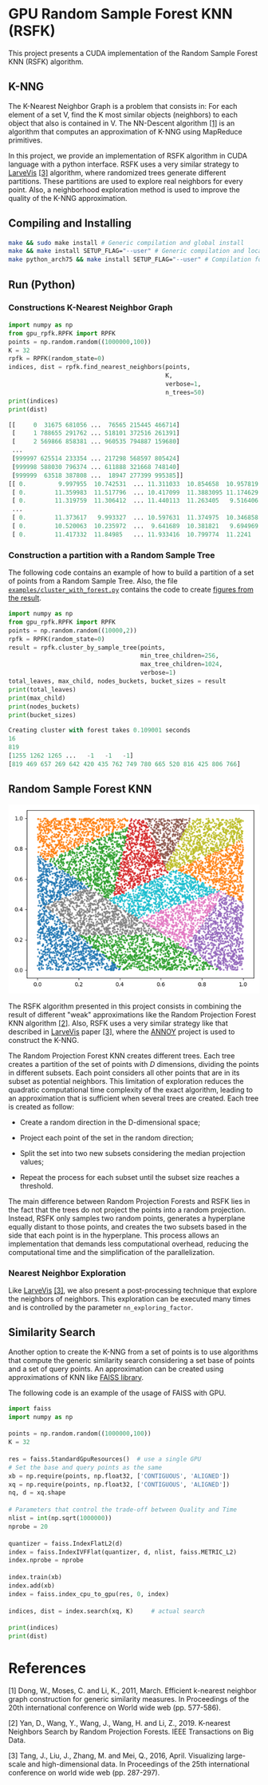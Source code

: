 # GPU Random Sample Forest KNN (RSFK)

This project presents a CUDA implementation of the Random Sample Forest KNN (RSFK) algorithm.

## K-NNG
The K-Nearest Neighbor Graph is a problem that consists in: For each element of a set V, find the K most similar objects (neighbors) to each object that also is contained in V.
The NN-Descent algorithm [[1]](#references) is an algorithm that computes an approximation of K-NNG using MapReduce primitives.

In this project, we provide an implementation of RSFK algorithm in CUDA language with a python interface. RSFK uses a very similar strategy to [LarveVis](https://github.com/lferry007/LargeVis) [[3]](#references) algorithm, where randomized trees generate different partitions. These partitions are used to explore real neighbors for every point. Also, a neighborhood exploration method is used to improve the quality of the K-NNG approximation.


## Compiling and Installing
```bash
make && sudo make install # Generic compilation and global install
make && make install SETUP_FLAG="--user" # Generic compilation and local install
make python_arch75 && make install SETUP_FLAG="--user" # Compilation for a specific NVIDIA architecture and local install
```

## Run (Python)
### Constructions K-Nearest Neighbor Graph
```python
import numpy as np
from gpu_rpfk.RPFK import RPFK
points = np.random.random((1000000,100))
K = 32
rpfk = RPFK(random_state=0)
indices, dist = rpfk.find_nearest_neighbors(points,
                                            K,
                                            verbose=1,
                                            n_trees=50)
print(indices)
print(dist)
```

```python
[[     0  31675 681056 ...  76565 215445 466714]
 [     1 788655 291762 ... 518101 372516 261391]
 [     2 569866 858381 ... 960535 794887 159680]
 ...
 [999997 625514 233354 ... 217298 568597 805424]
 [999998 588030 796374 ... 611888 321668 748140]
 [999999  63518 387808 ...  18947 277399 995385]]
[[ 0.         9.997955  10.742531  ... 11.311033  10.854658  10.957819 ]
 [ 0.        11.359983  11.517796  ... 10.417099  11.3883095 11.174629 ]
 [ 0.        11.319759  11.306412  ... 11.440113  11.263405   9.516406 ]
 ...
 [ 0.        11.373617   9.993327  ... 10.597631  11.374975  10.346858 ]
 [ 0.        10.520063  10.235972  ...  9.641689  10.381821   9.694969 ]
 [ 0.        11.417332  11.84985   ... 11.933416  10.799774  11.2241   ]]
```

### Construction a partition with a Random Sample Tree
The following code contains an example of how to build a partition of a set of points from a Random Sample Tree.
Also, the file [``examples/cluster_with_forest.py``](https://github.com/BrunoMeyer/gpu-rpfk/blob/master/examples/cluster_with_forest.py) contains the code to create [figures from the result](#random-sample-forest-knn).

```python
import numpy as np
from gpu_rpfk.RPFK import RPFK
points = np.random.random((10000,2))
rpfk = RPFK(random_state=0)
result = rpfk.cluster_by_sample_tree(points,
                                     min_tree_children=256,
                                     max_tree_children=1024,
                                     verbose=1)
total_leaves, max_child, nodes_buckets, bucket_sizes = result
print(total_leaves)
print(max_child)
print(nodes_buckets)
print(bucket_sizes)
```

```python
Creating cluster with forest takes 0.109001 seconds
16
819
[1255 1262 1265 ...   -1   -1   -1]
[819 469 657 269 642 420 435 762 749 780 665 520 816 425 806 766]

```


## Random Sample Forest KNN
![Partition of points generated by a Random Sample Tree](docs/img/cluster_tree.png)

The RSFK algorithm presented in this project consists in combining the result of different "weak" approximations like the Random Projection Forest KNN algorithm [[2]](#references). Also, RSFK uses a very similar strategy like that described in [LarveVis](https://github.com/lferry007/LargeVis) paper [[3]](#references), where the [ANNOY](https://github.com/spotify/annoy) project is used to construct the K-NNG.

The Random Projection Forest KNN creates different trees. Each tree creates a partition of the set of points with *D* dimensions, dividing the points in different subsets. Each point considers all other points that are in its subset as potential neighbors. This limitation of exploration reduces the quadratic computational time complexity of the exact algorithm, leading to an approximation that is sufficient when several trees are created. Each tree is created as follow:


- Create a random direction in the D-dimensional space;

- Project each point of the set in the random direction;

- Split the set into two new subsets considering the median projection values;

- Repeat the process for each subset until the subset size reaches a threshold.
 
The main difference between Random Projection Forests and RSFK lies in the fact that the trees do not project the points into a random projection. Instead, RSFK only samples two random points, generates a hyperplane equally distant to those points, and creates the two subsets based in the side that each point is in the hyperplane. This process allows an implementation that demands less computational overhead, reducing the computational time and the simplification of the parallelization.

### Nearest Neighbor Exploration
Like [LarveVis](https://github.com/lferry007/LargeVis) [[3]](#references), we also present a post-processing technique that explore the neighbors of neighbors.
This exploration can be executed many times and is controlled by the parameter ``nn_exploring_factor``.

## Similarity Search

Another option to create the K-NNG from a set of points is to use algorithms that compute the generic similarity search considering a set base of points and a set of query points.
An approximation can be created using approximations of KNN like [FAISS library](https://github.com/facebookresearch/faiss).


The following code is an example of the usage of FAISS with GPU.

```python
import faiss
import numpy as np

points = np.random.random((1000000,100))
K = 32

res = faiss.StandardGpuResources()  # use a single GPU
# Set the base and query points as the same 
xb = np.require(points, np.float32, ['CONTIGUOUS', 'ALIGNED'])
xq = np.require(points, np.float32, ['CONTIGUOUS', 'ALIGNED'])
nq, d = xq.shape

# Parameters that control the trade-off between Quality and Time  
nlist = int(np.sqrt(1000000))
nprobe = 20

quantizer = faiss.IndexFlatL2(d)
index = faiss.IndexIVFFlat(quantizer, d, nlist, faiss.METRIC_L2)
index.nprobe = nprobe

index.train(xb)
index.add(xb)
index = faiss.index_cpu_to_gpu(res, 0, index)

indices, dist = index.search(xq, K)     # actual search

print(indices)
print(dist)
```

# References

[1] Dong, W., Moses, C. and Li, K., 2011, March. Efficient k-nearest neighbor graph construction for generic similarity measures. In Proceedings of the 20th international conference on World wide web (pp. 577-586).

[2] Yan, D., Wang, Y., Wang, J., Wang, H. and Li, Z., 2019. K-nearest Neighbors Search by Random Projection Forests. IEEE Transactions on Big Data.

[3] Tang, J., Liu, J., Zhang, M. and Mei, Q., 2016, April. Visualizing large-scale and high-dimensional data. In Proceedings of the 25th international conference on world wide web (pp. 287-297).

